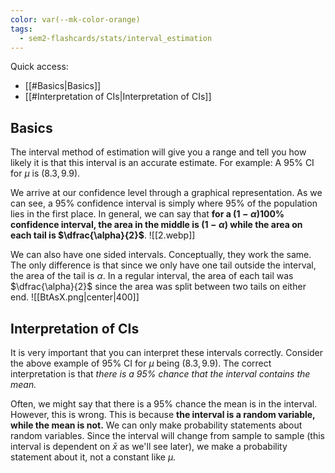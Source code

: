 ```yaml
---
color: var(--mk-color-orange)
tags:
  - sem2-flashcards/stats/interval_estimation
---
```

Quick access:
- [[#Basics|Basics]]
- [[#Interpretation of CIs|Interpretation of CIs]]


## Basics
The interval method of estimation will give you a range and tell you how likely it is that this interval is an accurate estimate. For example: A 95% CI for $\mu$ is $(8.3,9.9)$.

We arrive at our confidence level through a graphical representation. As we can see, a 95% confidence interval is simply where 95% of the population lies in the first place. In general, we can say that **for a $(1-\alpha)100\%$ confidence interval, the area in the middle is $(1-\alpha)$ while the area on each tail is $\dfrac{\alpha}{2}$**.
![[2.webp]]

We can also have one sided intervals. Conceptually, they work the same. The only difference is that since we only have one tail outside the interval, the area of the tail is $\alpha$. In a regular interval, the area of each tail was $\dfrac{\alpha}{2}$ since the area was split between two tails on either end.
![[BtAsX.png|center|400]]

## Interpretation of CIs
It is very important that you can interpret these intervals correctly. Consider the above example of 95% CI for $\mu$ being $(8.3,9.9)$. The correct interpretation is that *there is a 95% chance that the interval contains the mean.*

Often, we might say that there is a 95% chance the mean is in the interval. However, this is wrong. This is because **the interval is a random variable, while the mean is not.** We can only make probability statements about random variables. Since the interval will change from sample to sample (this interval is dependent on $\bar{x}$ as we'll see later), we make a probability statement about it, not a constant like $\mu$.